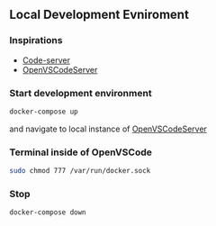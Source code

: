 ## Local Development Evniroment

### Inspirations
- [Code-server](https://hub.docker.com/r/linuxserver/code-server)
- [OpenVSCodeServer](https://github.com/gitpod-io/openvscode-server)
### Start development environment
```bash
docker-compose up
```
and navigate to local instance of [OpenVSCodeServer](http:/localhost:3000)

### Terminal inside of OpenVSCode
```bash
sudo chmod 777 /var/run/docker.sock 
```

### Stop
```bash
docker-compose down
```